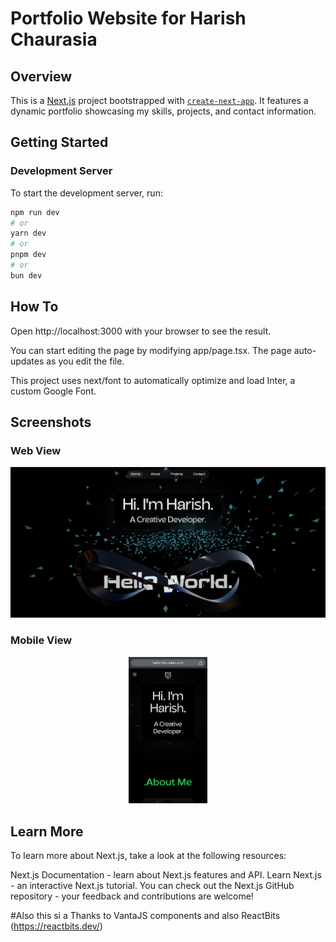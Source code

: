 # Portfolio Website for Harish Chaurasia

## Overview

This is a [Next.js](https://nextjs.org/) project bootstrapped with [`create-next-app`](https://github.com/vercel/next.js/tree/canary/packages/create-next-app). It features a dynamic portfolio showcasing my skills, projects, and contact information.

## Getting Started

### Development Server

To start the development server, run:

```bash
npm run dev
# or
yarn dev
# or
pnpm dev
# or
bun dev
```

## How To
Open http://localhost:3000 with your browser to see the result.

You can start editing the page by modifying app/page.tsx. The page auto-updates as you edit the file.

This project uses next/font to automatically optimize and load Inter, a custom Google Font.

## Screenshots
### Web View
<img src="./public/web-screenshot.png" alt="web ss">

### Mobile View
<p align="center">
  <img src="./public/mobile-ss.png" alt="Mobile View Screenshot" width="25%">
</p>

## Learn More
To learn more about Next.js, take a look at the following resources:

Next.js Documentation - learn about Next.js features and API.
Learn Next.js - an interactive Next.js tutorial.
You can check out the Next.js GitHub repository - your feedback and contributions are welcome!


#Also this si a Thanks to VantaJS components and also ReactBits (https://reactbits.dev/)

